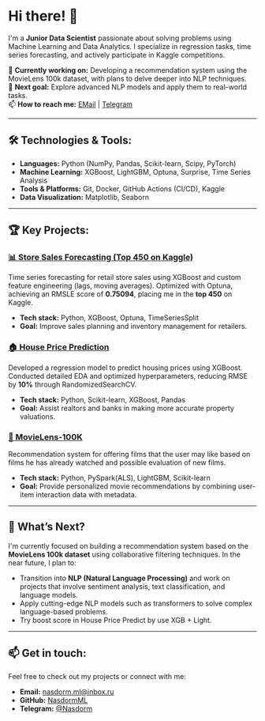 # Hi there! 👋

I'm a **Junior Data Scientist** passionate about solving problems using Machine Learning and Data Analytics. I specialize in regression tasks, time series forecasting, and actively participate in Kaggle competitions.

🔭 **Currently working on:** Developing a recommendation system using the MovieLens 100k dataset, with plans to delve deeper into NLP techniques.  
🌱 **Next goal:** Explore advanced NLP models and apply them to real-world tasks.  
📫 **How to reach me:** [EMail](mailto:nasdorm.ml@inbox.ru) | [Telegram](https://t.me/Nasdorm)

---

## 🛠️ **Technologies & Tools:**

- **Languages:** Python (NumPy, Pandas, Scikit-learn, Scipy, PyTorch)
- **Machine Learning:** XGBoost, LightGBM, Optuna, Surprise, Time Series Analysis
- **Tools & Platforms:** Git, Docker, GitHub Actions (CI/CD), Kaggle
- **Data Visualization:** Matplotlib, Seaborn

---

## 🏆 **Key Projects:**

### [📊 Store Sales Forecasting (Top 450 on Kaggle)](https://github.com/NasdormML/Time_Series)
Time series forecasting for retail store sales using XGBoost and custom feature engineering (lags, moving averages). Optimized with Optuna, achieving an RMSLE score of **0.75094**, placing me in the **top 450** on Kaggle.

- **Tech stack:** Python, XGBoost, Optuna, TimeSeriesSplit
- **Goal:** Improve sales planning and inventory management for retailers.

### [🏠 House Price Prediction](https://github.com/NasdormML/House_price_try)
Developed a regression model to predict housing prices using XGBoost. Conducted detailed EDA and optimized hyperparameters, reducing RMSE by **10%** through RandomizedSearchCV.

- **Tech stack:** Python, Scikit-learn, XGBoost, Pandas
- **Goal:** Assist realtors and banks in making more accurate property valuations.

### [🎥 MovieLens-100K](https://github.com/NasdormML/MovieLens-100K)
 Recommendation system for offering films that the user may like based on films he has already watched and possible evaluation of new films.
- **Tech stack:** Python, PySpark(ALS), LightGBM, Scikit-learn
- **Goal:** Provide personalized movie recommendations by combining user-item interaction data with metadata.

---

## 🤔 **What’s Next?**

I'm currently focused on building a recommendation system based on the **MovieLens 100k dataset** using collaborative filtering techniques. In the near future, I plan to:
- Transition into **NLP (Natural Language Processing)** and work on projects that involve sentiment analysis, text classification, and language models.
- Apply cutting-edge NLP models such as transformers to solve complex language-based problems.
- Try boost score in House Price Predict by use XGB + Light. 

---

## 📫 **Get in touch:**

Feel free to check out my projects or connect with me:

- **Email:** [nasdorm.ml@inbox.ru](mailto:nasdorm.ml@inbox.ru)
- **GitHub:** [NasdormML](https://github.com/NasdormML)
- **Telegram:** [@Nasdorm](https://t.me/Nasdorm)
